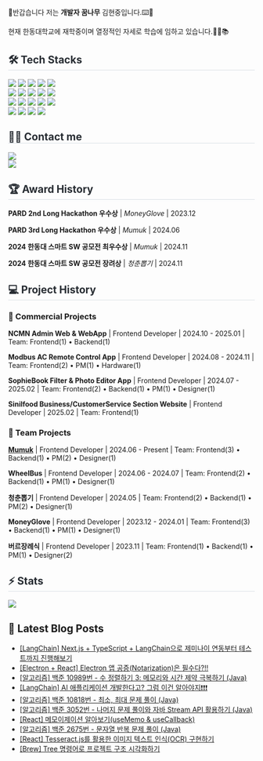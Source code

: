 
👋반갑습니다 저는 **개발자 꿈나무** 김현중입니다.⌨️🚀

현재 한동대학교에 재학중이며 열정적인 자세로 학습에 임하고 있습니다.🙇‍♂️📚

<h2 style="border-bottom: 1px solid #d8dee4; color: #282d33;"> 🛠️ Tech Stacks </h2>
<div>
    <img src="https://img.shields.io/badge/C-A8B9CC?style=for-the-badge&logo=C&logoColor=white">
    <img src="https://img.shields.io/badge/C++-00599C?style=for-the-badge&logo=C%2B%2B&logoColor=white">
    <img src="https://img.shields.io/badge/CSS3-1572B6?style=for-the-badge&logo=CSS3&logoColor=white">
    <img src="https://img.shields.io/badge/Git-F05032?style=for-the-badge&logo=Git&logoColor=white">
    <img src="https://img.shields.io/badge/Github-181717?style=for-the-badge&logo=Github&logoColor=white">
    <br/>
    <img src="https://img.shields.io/badge/HTML5-E34F26?style=for-the-badge&logo=HTML5&logoColor=white">
    <img src="https://img.shields.io/badge/Flutter-02569B?style=for-the-badge&logo=Flutter&logoColor=white">
    <img src="https://img.shields.io/badge/Firebase-FFCA28?style=for-the-badge&logo=Firebase&logoColor=white">
    <img src="https://img.shields.io/badge/Javascript-F7DF1E?style=for-the-badge&logo=Javascript&logoColor=white">
    <img src="https://img.shields.io/badge/Java-007396?style=for-the-badge&logo=Java&logoColor=white">
    <br/>
    <img src="https://img.shields.io/badge/Notion-000000?style=for-the-badge&logo=Notion&logoColor=white">
    <img src="https://img.shields.io/badge/Python-3776AB?style=for-the-badge&logo=Python&logoColor=white">
    <img src="https://img.shields.io/badge/React-61DAFB?style=for-the-badge&logo=React&logoColor=white">
    <img src="https://img.shields.io/badge/ReactNative-61DAFB?style=for-the-badge&logo=React&logoColor=white">
    <img src="https://img.shields.io/badge/Swift-F05138?style=for-the-badge&logo=Swift&logoColor=white">
    <br/>
    <img src="https://img.shields.io/badge/StyledComponents-DB7093?style=for-the-badge&logo=StyledComponents&logoColor=white">
    <img src="https://img.shields.io/badge/Figma-F24E1E?style=for-the-badge&logo=Figma&logoColor=white">
    <img src="https://img.shields.io/badge/TypeScript-3178C6?style=for-the-badge&logo=typescript&logoColor=white">
    <img src="https://img.shields.io/badge/next.js-000000?style=for-the-badge&logo=nextdotjs&logoColor=white">
</div>

<h2 style="border-bottom: 1px solid #d8dee4; color: #282d33;"> 🧑‍💻 Contact me </h2>
<div>
    <a href=https://bbin-guuuu.tistory.com/> <img src="https://img.shields.io/badge/Tistory-000000?style=for-the-badge&logo=Tistory&logoColor=white&link=https://bbin-guuuu.tistory.com/"> </a>
    <br/>
    <a href="mailto:eax9952@gmail.com" target="mailto:eax9952@gmail.com"><img src="https://img.shields.io/badge/eax9952@gmail.com-EA4335?style=flat-square&logo=Gmail&logoColor=white"/></a>
</div>

<h2 style="border-bottom: 1px solid #d8dee4; color: #282d33;"> 🏆 Award History </h2>

**PARD 2nd Long Hackathon 우수상** | _MoneyGlove_ | 2023.12

**PARD 3rd Long Hackathon 우수상** | _Mumuk_ | 2024.06

**2024 한동대 스마트 SW 공모전 최우수상** | _Mumuk_ | 2024.11

**2024 한동대 스마트 SW 공모전 장려상** | _청춘뽑기_ | 2024.11

<h2 style="border-bottom: 1px solid #d8dee4; color: #282d33;"> 💻 Project History </h2>

### 🌟 Commercial Projects

**NCMN Admin Web & WebApp** | Frontend Developer | 2024.10 - 2025.01 | Team: Frontend(1) • Backend(1)

**Modbus AC Remote Control App** | Frontend Developer | 2024.08 - 2024.11 | Team: Frontend(2) • PM(1) • Hardware(1)

**SophieBook Filter & Photo Editor App** | Frontend Developer | 2024.07 - 2025.02 | Team: Frontend(2) • Backend(1) • PM(1) • Designer(1)

**Sinilfood Business/CustomerService Section Website** | Frontend Developer | 2025.02 | Team: Frontend(1)

### 🎨 Team Projects

**[Mumuk](https://apps.apple.com/kr/app/%EB%A8%B8%EB%A8%B9-mumuk/id6526490191)** | Frontend Developer | 2024.06 - Present | Team: Frontend(3) • Backend(1) • PM(2) • Designer(1)

**WheelBus** | Frontend Developer | 2024.06 - 2024.07 | Team: Frontend(2) • Backend(1) • PM(1) • Designer(1)

**청춘뽑기** | Frontend Developer | 2024.05 | Team: Frontend(2) • Backend(1) • PM(2) • Designer(1)

**MoneyGlove** | Frontend Developer | 2023.12 - 2024.01 | Team: Frontend(3) • Backend(1) • PM(1) • Designer(1)

**버르장례식** | Frontend Developer | 2023.11 | Team: Frontend(1) • Backend(1) • PM(1) • Designer(2)

<h2 style="border-bottom: 1px solid #d8dee4; color: #282d33;"> ⚡️ Stats </h2>
<div>
    <img src="https://github-readme-stats.vercel.app/api?username=hjkim0905&bg_color=60,4c5685,693870&title_color=ffffff&text_color=ffffff&count_private=true"/>
</div>

## 📕 Latest Blog Posts
<ul><li><a href='https://bbin-guuuu.tistory.com/98' target='_blank'>[LangChain] Next.js + TypeScript + LangChain으로 제미나이 연동부터 테스트까지 진행해보기</a></li><li><a href='https://bbin-guuuu.tistory.com/97' target='_blank'>[Electron + React] Electron 앱 공증(Notarization)은 필수다?!!</a></li><li><a href='https://bbin-guuuu.tistory.com/94' target='_blank'>[알고리즘] 백준 10989번 - 수 정렬하기 3: 메모리와 시간 제약 극복하기 (Java)</a></li><li><a href='https://bbin-guuuu.tistory.com/93' target='_blank'>[LangChain] AI 애플리케이션 개발한다고? 그럼 이건 알아야지❗️❗️❗️</a></li><li><a href='https://bbin-guuuu.tistory.com/92' target='_blank'>[알고리즘] 백준 10818번 - 최소, 최대 문제 풀이 (Java)</a></li><li><a href='https://bbin-guuuu.tistory.com/91' target='_blank'>[알고리즘] 백준 3052번 - 나머지 문제 풀이와 자바 Stream API 활용하기 (Java)</a></li><li><a href='https://bbin-guuuu.tistory.com/90' target='_blank'>[React] 메모이제이션 알아보기(useMemo &amp; useCallback)</a></li><li><a href='https://bbin-guuuu.tistory.com/89' target='_blank'>[알고리즘] 백준 2675번 - 문자열 반복 문제 풀이 (Java)</a></li><li><a href='https://bbin-guuuu.tistory.com/88' target='_blank'>[React] Tesseract.js를 활용한 이미지 텍스트 인식(OCR) 구현하기 </a></li><li><a href='https://bbin-guuuu.tistory.com/87' target='_blank'>[Brew] Tree 명령어로 프로젝트 구조 시각화하기</a></li></ul>